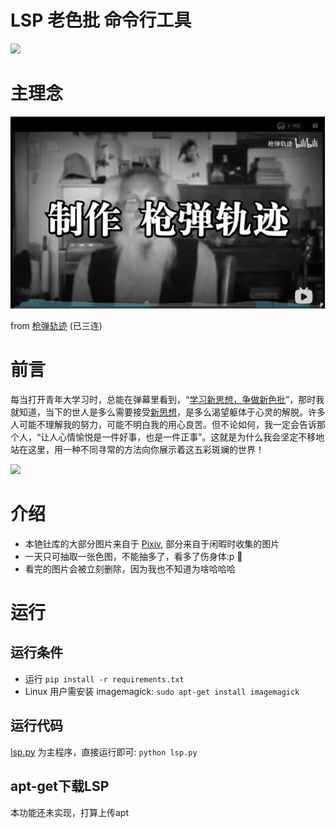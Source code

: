 # LSP 老色批 命令行工具

![](https://user-images.githubusercontent.com/74630829/152635748-91844641-e7b0-407f-a111-9993f9e8250d.jpeg)

# 主理念
[![](screen_shots/cskj.PNG)](https://www.bilibili.com/video/BV1pK41137cB?from=search&seid=16847676413306921011)

from [枪弹轨迹](https://space.bilibili.com/515993?from=search&seid=3334009161957721793&spm_id_from=333.337.0.0) (已三连)

# 前言
每当打开青年大学习时，总能在弹幕里看到，“[学习新思想，争做新色批](https://www.bilibili.com/video/BV1HV411y7sK/?spm_id_from=333.788.videocard.7)”，那时我就知道，当下的世人是多么需要接受[新思想](https://github.com/Sherlockcxk/lsp/blob/MASTER/screen_shots/new%20value.jpg)，是多么渴望躯体于心灵的解脱。许多人可能不理解我的努力，可能不明白我的用心良苦。但不论如何，我一定会告诉那个人，“让人心情愉悦是一件好事，也是一件正事”。这就是为什么我会坚定不移地站在这里，用一种不同寻常的方法向你展示着这五彩斑斓的世界！

![](https://github.com/Sherlockcxk/lsp/blob/MASTER/screen_shots/new%20value.jpg)

# 介绍
- 本铯钍库的大部分图片来自于 [Pixiv](https://www.pixiv.net/en/), 部分来自于闲暇时收集的图片
- 一天只可抽取一张色图，不能抽多了，看多了伤身体:p 🤣
- 看完的图片会被立刻删除，因为我也不知道为啥哈哈哈

# 运行
## 运行条件
- 运行 `pip install -r requirements.txt`
- Linux 用户需安装 imagemagick: `sudo apt-get install imagemagick`

## 运行代码
[lsp.py](src/lsp.py) 为主程序，直接运行即可: `python lsp.py`

## apt-get下载LSP
本功能还未实现，打算上传apt
